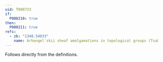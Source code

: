 ```yaml
---
uid: T000733
if:
  P000210: true
then:
  P000211: true
refs:
  - zb: "1348.54033"
    name: Arhangel'skii sheaf amalgamations in topological groups (Tsaban & Zdomskyy)
---
```


Follows directly from the definitions.
